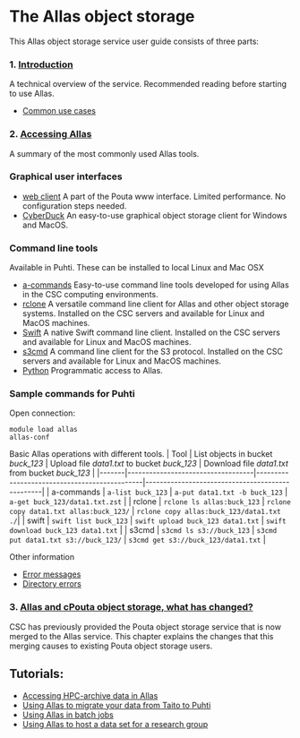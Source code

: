 # The Allas object storage

This Allas object storage service user guide consists of three parts:

### 1. [Introduction](./introduction.md)

A technical overview of the service. Recommended reading before starting to use Allas.

   * [Common use cases](./using_allas/common_use_cases.md)

### 2. [Accessing Allas](./accessing_allas.md)

A summary of the most commonly used Allas tools.

### Graphical user interfaces

   * [web client](using_allas/web_client.md) A part of the Pouta www interface. Limited performance. No configuration steps needed.
   * [CyberDuck](accessing_allas.md#cyberduck-functions) An easy-to-use graphical object storage client for Windows and MacOS.


### Command line tools 
Available in Puhti. These can be installed to local Linux and Mac OSX

   * [a-commands](using_allas/a_commands.md) Easy-to-use command line tools developed for using Allas in the CSC computing environments.
   * [rclone](using_allas/rclone.md) A versatile command line client for Allas and other object storage systems. Installed on the CSC servers and available for Linux and MacOS machines.
   * [Swift](using_allas/swift_client.md) A native Swift command line client. Installed on the CSC servers and available for Linux and MacOS machines.
   * [s3cmd](using_allas/s3_client.md) A command line client for the S3 protocol. Installed on the CSC servers and available for Linux and MacOS machines. 
   * [Python](using_allas/python_library.md) Programmatic access to Allas.

### Sample commands for Puhti 
Open connection:

```text
module load allas
allas-conf
```
Basic Allas operations with different tools.
| Tool	| List objects in bucket _buck_123_	| Upload file _data1.txt_ to bucket _buck_123_ |	Download file _data1.txt_ from bucket _buck_123_ |
|-------|-----------------------------------|----------------------------------------------|-------------------------------------------------|
| a-commands | `a-list buck_123` | `a-put data1.txt -b buck_123` | `a-get buck_123/data1.txt.zst` |
| rclone | `rclone ls allas:buck_123` | `rclone copy data1.txt allas:buck_123/` |	`rclone copy allas:buck_123/data1.txt ./`| 
| swift	| `swift list buck_123` | `swift upload buck_123 data1.txt` |	`swift download buck_123 data1.txt` |
| s3cmd	| `s3cmd ls s3://buck_123` |	`s3cmd put data1.txt s3://buck_123/` | `s3cmd get s3://buck_123/data1.txt` |


Other information
   * [Error messages](./using_allas/error_messages.md)
   * [Directory errors](./using_allas/directory_object_error.md )
   
### 3. [Allas and cPouta object storage, what has changed?](./allas_cpouta_change.md) 
CSC has previously provided the Pouta object storage service that is now merged to the Allas service. This chapter explains the changes that this merging causes to existing Pouta object storage users.

## Tutorials: 

* [Accessing HPC-archive data in Allas](./hpc-archive.md)
* [Using Allas to migrate your data from Taito to Puhti](./migration_tutorial.md)
* [Using Allas in batch jobs](./allas_batchjobs.md)
* [Using Allas to host a data set for a research group](./allas_project_example.md)

